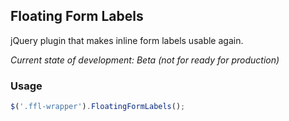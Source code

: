 ## Floating Form Labels
jQuery plugin that makes inline form labels usable again.

*Current state of development: Beta (not for ready for production)*

### Usage
```javascript
$('.ffl-wrapper').FloatingFormLabels();
```
